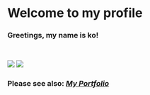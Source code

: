 # Welcome to my profile

### Greetings, my name is ko!

<br />

![](https://github-readme-stats.vercel.app/api/top-langs/?username=ko50&layout=compact&hide=html&theme=nord)
![](https://github-readme-stats.vercel.app/api?username=ko50&count_private=true&show_icons=true&theme=nord)

### Please see also: *[My Portfolio](https://ko50.github.io)*
